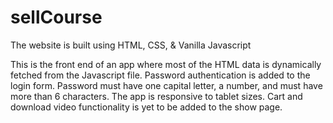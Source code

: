 # sellCourse

The website is built using 
HTML,
CSS, & 
Vanilla Javascript

This is the front end of an app where most of the HTML data is dynamically fetched from the Javascript file. Password authentication is added to the login form. Password must have one capital letter, a number, and must have more than 6 characters.
The app is responsive to tablet sizes. 
Cart and download video functionality is yet to be added to the show page.
